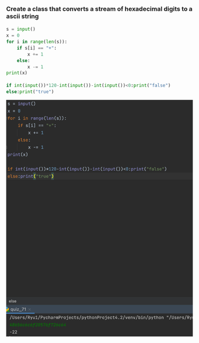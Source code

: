 ### Create a class that converts a stream of hexadecimal digits to a ascii string 

```.py
s = input()
x = 0
for i in range(len(s)):
    if s[i] == "+":
        x += 1
    else:
        x -= 1
print(x)

if int(input())*120-int(input())-int(input())<0:print("false")
else:print("true")
```

![](image_quiz_071.png)
